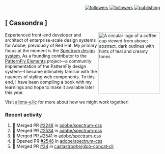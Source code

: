 <p align="right"><a rel="me" href="https://front-end.social/@castastrophe">
    <img alt="followers" title="Follow me on Mastodon" src="https://img.shields.io/mastodon/follow/109297102751309835?domain=https%3A%2F%2Ffront-end.social&label=Follow&logo=mastodon&logoColor=white&style=for-the-badge&labelColor=008080&color=006969"/></a>
  <a href="https://codepen.io/castastrophe/">
    <img alt="followers" title="Follow me on CodePen" src="https://img.shields.io/badge/16-1?color=640464&labelColor=7c007c&style=for-the-badge&logo=codepen&label=Follow"/></a>
<a href="https://castastrophe.medium.com/">
    <img alt="publishing" title="View articles on Medium" src="https://img.shields.io/badge/107-1?color=666&labelColor=444&label=subscribe&logo=medium&logoColor=white&style=for-the-badge"/></a>
</p>

## [&nbsp;Cassondra&nbsp;]

<img align="right" src="https://github-production-user-asset-6210df.s3.amazonaws.com/1840295/253016758-ba468774-1cd3-42c2-8f43-947b5eeb5edf.png" height="200" alt="A circular logo of a coffee cup viewed from above; abstract, dark outlines with hints of teal and creamy tones">

Experienced front-end developer and architect of enterprise-scale design systems for Adobe; previously of Red Hat. My primary focus at the moment is the [Spectrum design system](https://github.com/adobe/spectrum-css). As a founding contributor to the [PatternFly&nbsp;Elements](https://github.com/patternfly/patternfly-elements) project&mdash;a community implementation of the PatternFly design system&mdash;I became intimately familiar with the nuances of styling web components. To this end, I have been compiling a book with my learnings and hope to make it available later this year.

Visit [allons-y.llc](http://allons-y.llc/) for more about how we might work together!

### Recent activity

<!--START_SECTION:activity-->
1. 🎉 Merged PR [#2248](https://github.com/adobe/spectrum-css/pull/2248) in [adobe/spectrum-css](https://github.com/adobe/spectrum-css)
2. 🎉 Merged PR [#2534](https://github.com/adobe/spectrum-css/pull/2534) in [adobe/spectrum-css](https://github.com/adobe/spectrum-css)
3. 🎉 Merged PR [#2541](https://github.com/adobe/spectrum-css/pull/2541) in [adobe/spectrum-css](https://github.com/adobe/spectrum-css)
4. 💪 Opened PR [#2546](https://github.com/adobe/spectrum-css/pull/2546) in [adobe/spectrum-css](https://github.com/adobe/spectrum-css)
5. 🎉 Merged PR [#34](https://github.com/castastrophe/glob-concat-cli/pull/34) in [castastrophe/glob-concat-cli](https://github.com/castastrophe/glob-concat-cli)
<!--END_SECTION:activity-->
